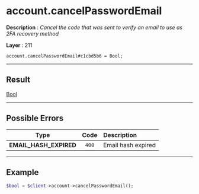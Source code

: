 # account.cancelPasswordEmail

**Description** : *Cancel the code that was sent to verify an email to use as 2FA recovery method*

**Layer** : 211

```tl
account.cancelPasswordEmail#c1cbd5b6 = Bool;
```

---

## Result

[Bool](type/Bool)

---

## Possible Errors

| Type | Code | Description |
| :---: | :---: | :--- |
| **EMAIL_HASH_EXPIRED** | `400` | Email hash expired |

---

## Example

```php
$bool = $client->account->cancelPasswordEmail();
```